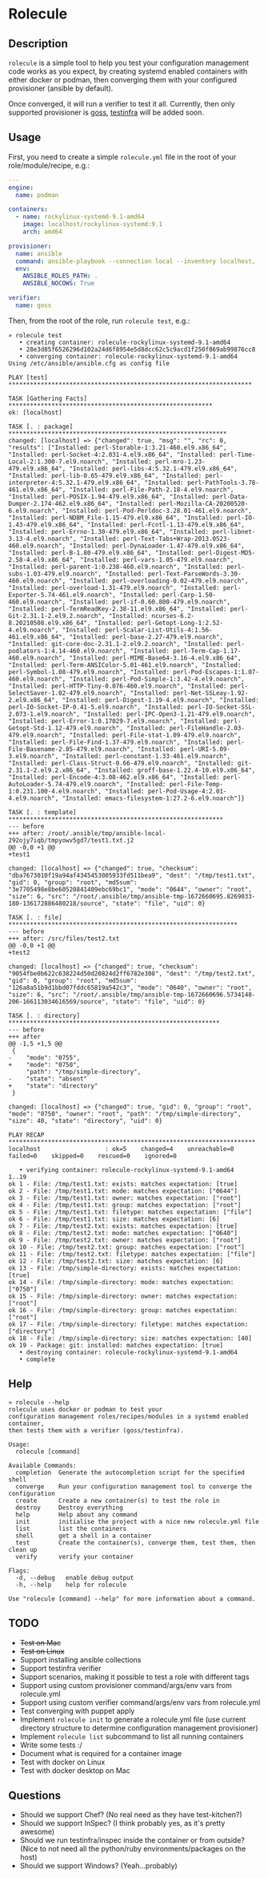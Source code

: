 # Rolecule

## Description

`rolecule` is a simple tool to help you test your configuration management code
works as you expect, by creating systemd enabled containers with either docker or podman, then converging them with your configured provisioner (ansible by default).

Once converged, it will run a verifier to test it all. Currently, then only supported provisioner is [goss](https://github.com/goss-org/goss), [testinfra](https://testinfra.readthedocs.io/) will be added soon.

## Usage

First, you need to create a simple `rolecule.yml` file in the root of your role/module/recipe, e.g.:

```yaml
---
engine:
  name: podman

containers:
  - name: rockylinux-systemd-9.1-amd64
    image: localhost/rockylinux-systemd:9.1
    arch: amd64

provisioner:
  name: ansible
  command: ansible-playbook --connection local --inventory localhost,
  env:
    ANSIBLE_ROLES_PATH: .
    ANSIBLE_NOCOWS: True

verifier:
  name: goss
```

Then, from the root of the role, run `rolecule test`, e.g.:

```
» rolecule test
   • creating container: rolecule-rockylinux-systemd-9.1-amd64
   • 28e3d85f6526296d102a24d6f8954e5d8dcc62c5c9acd1f250f869ab99876cc8
   • converging container: rolecule-rockylinux-systemd-9.1-amd64
Using /etc/ansible/ansible.cfg as config file

PLAY [test] ********************************************************************

TASK [Gathering Facts] *********************************************************
ok: [localhost]

TASK [. : package] *************************************************************
changed: [localhost] => {"changed": true, "msg": "", "rc": 0, "results": ["Installed: perl-Storable-1:3.21-460.el9.x86_64", "Installed: perl-Socket-4:2.031-4.el9.x86_64", "Installed: perl-Time-Local-2:1.300-7.el9.noarch", "Installed: perl-mro-1.23-479.el9.x86_64", "Installed: perl-libs-4:5.32.1-479.el9.x86_64", "Installed: perl-lib-0.65-479.el9.x86_64", "Installed: perl-interpreter-4:5.32.1-479.el9.x86_64", "Installed: perl-PathTools-3.78-461.el9.x86_64", "Installed: perl-File-Path-2.18-4.el9.noarch", "Installed: perl-POSIX-1.94-479.el9.x86_64", "Installed: perl-Data-Dumper-2.174-462.el9.x86_64", "Installed: perl-Mozilla-CA-20200520-6.el9.noarch", "Installed: perl-Pod-Perldoc-3.28.01-461.el9.noarch", "Installed: perl-NDBM_File-1.15-479.el9.x86_64", "Installed: perl-IO-1.43-479.el9.x86_64", "Installed: perl-Fcntl-1.13-479.el9.x86_64", "Installed: perl-Errno-1.30-479.el9.x86_64", "Installed: perl-libnet-3.13-4.el9.noarch", "Installed: perl-Text-Tabs+Wrap-2013.0523-460.el9.noarch", "Installed: perl-DynaLoader-1.47-479.el9.x86_64", "Installed: perl-B-1.80-479.el9.x86_64", "Installed: perl-Digest-MD5-2.58-4.el9.x86_64", "Installed: perl-vars-1.05-479.el9.noarch", "Installed: perl-parent-1:0.238-460.el9.noarch", "Installed: perl-subs-1.03-479.el9.noarch", "Installed: perl-Text-ParseWords-3.30-460.el9.noarch", "Installed: perl-overloading-0.02-479.el9.noarch", "Installed: perl-overload-1.31-479.el9.noarch", "Installed: perl-Exporter-5.74-461.el9.noarch", "Installed: perl-Carp-1.50-460.el9.noarch", "Installed: perl-if-0.60.800-479.el9.noarch", "Installed: perl-TermReadKey-2.38-11.el9.x86_64", "Installed: perl-Git-2.31.1-2.el9.2.noarch", "Installed: ncurses-6.2-8.20210508.el9.x86_64", "Installed: perl-Getopt-Long-1:2.52-4.el9.noarch", "Installed: perl-Scalar-List-Utils-4:1.56-461.el9.x86_64", "Installed: perl-base-2.27-479.el9.noarch", "Installed: git-core-doc-2.31.1-2.el9.2.noarch", "Installed: perl-podlators-1:4.14-460.el9.noarch", "Installed: perl-Term-Cap-1.17-460.el9.noarch", "Installed: perl-MIME-Base64-3.16-4.el9.x86_64", "Installed: perl-Term-ANSIColor-5.01-461.el9.noarch", "Installed: perl-Symbol-1.08-479.el9.noarch", "Installed: perl-Pod-Escapes-1:1.07-460.el9.noarch", "Installed: perl-Pod-Simple-1:3.42-4.el9.noarch", "Installed: perl-HTTP-Tiny-0.076-460.el9.noarch", "Installed: perl-SelectSaver-1.02-479.el9.noarch", "Installed: perl-Net-SSLeay-1.92-2.el9.x86_64", "Installed: perl-Digest-1.19-4.el9.noarch", "Installed: perl-IO-Socket-IP-0.41-5.el9.noarch", "Installed: perl-IO-Socket-SSL-2.073-1.el9.noarch", "Installed: perl-IPC-Open3-1.21-479.el9.noarch", "Installed: perl-Error-1:0.17029-7.el9.noarch", "Installed: perl-Getopt-Std-1.12-479.el9.noarch", "Installed: perl-FileHandle-2.03-479.el9.noarch", "Installed: perl-File-stat-1.09-479.el9.noarch", "Installed: perl-File-Find-1.37-479.el9.noarch", "Installed: perl-File-Basename-2.85-479.el9.noarch", "Installed: perl-URI-5.09-3.el9.noarch", "Installed: perl-constant-1.33-461.el9.noarch", "Installed: perl-Class-Struct-0.66-479.el9.noarch", "Installed: git-2.31.1-2.el9.2.x86_64", "Installed: groff-base-1.22.4-10.el9.x86_64", "Installed: perl-Encode-4:3.08-462.el9.x86_64", "Installed: perl-AutoLoader-5.74-479.el9.noarch", "Installed: perl-File-Temp-1:0.231.100-4.el9.noarch", "Installed: perl-Pod-Usage-4:2.01-4.el9.noarch", "Installed: emacs-filesystem-1:27.2-6.el9.noarch"]}

TASK [. : template] ************************************************************
--- before
+++ after: /root/.ansible/tmp/ansible-local-292ojy7iqb/tmpyowv5gd7/test1.txt.j2
@@ -0,0 +1 @@
+test1

changed: [localhost] => {"changed": true, "checksum": "dba7673010f19a94af4345453005933fd511bea9", "dest": "/tmp/test1.txt", "gid": 0, "group": "root", "md5sum": "3e7705498e8be60520841409ebc69bc1", "mode": "0644", "owner": "root", "size": 6, "src": "/root/.ansible/tmp/ansible-tmp-1672660695.8269033-180-136172886480218/source", "state": "file", "uid": 0}

TASK [. : file] ****************************************************************
--- before
+++ after: /src/files/test2.txt
@@ -0,0 +1 @@
+test2

changed: [localhost] => {"changed": true, "checksum": "9054fbe0b622c638224d50d20824d2ff6782e308", "dest": "/tmp/test2.txt", "gid": 0, "group": "root", "md5sum": "126a8a51b9d1bbd07fddc65819a542c3", "mode": "0640", "owner": "root", "size": 6, "src": "/root/.ansible/tmp/ansible-tmp-1672660696.5734148-206-166113034616569/source", "state": "file", "uid": 0}

TASK [. : directory] ***********************************************************
--- before
+++ after
@@ -1,5 +1,5 @@
 {
-    "mode": "0755",
+    "mode": "0750",
     "path": "/tmp/simple-directory",
-    "state": "absent"
+    "state": "directory"
 }

changed: [localhost] => {"changed": true, "gid": 0, "group": "root", "mode": "0750", "owner": "root", "path": "/tmp/simple-directory", "size": 40, "state": "directory", "uid": 0}

PLAY RECAP *********************************************************************
localhost                  : ok=5    changed=4    unreachable=0    failed=0    skipped=0    rescued=0    ignored=0

   • verifying container: rolecule-rockylinux-systemd-9.1-amd64
1..19
ok 1 - File: /tmp/test1.txt: exists: matches expectation: [true]
ok 2 - File: /tmp/test1.txt: mode: matches expectation: ["0644"]
ok 3 - File: /tmp/test1.txt: owner: matches expectation: ["root"]
ok 4 - File: /tmp/test1.txt: group: matches expectation: ["root"]
ok 5 - File: /tmp/test1.txt: filetype: matches expectation: ["file"]
ok 6 - File: /tmp/test1.txt: size: matches expectation: [6]
ok 7 - File: /tmp/test2.txt: exists: matches expectation: [true]
ok 8 - File: /tmp/test2.txt: mode: matches expectation: ["0640"]
ok 9 - File: /tmp/test2.txt: owner: matches expectation: ["root"]
ok 10 - File: /tmp/test2.txt: group: matches expectation: ["root"]
ok 11 - File: /tmp/test2.txt: filetype: matches expectation: ["file"]
ok 12 - File: /tmp/test2.txt: size: matches expectation: [6]
ok 13 - File: /tmp/simple-directory: exists: matches expectation: [true]
ok 14 - File: /tmp/simple-directory: mode: matches expectation: ["0750"]
ok 15 - File: /tmp/simple-directory: owner: matches expectation: ["root"]
ok 16 - File: /tmp/simple-directory: group: matches expectation: ["root"]
ok 17 - File: /tmp/simple-directory: filetype: matches expectation: ["directory"]
ok 18 - File: /tmp/simple-directory: size: matches expectation: [40]
ok 19 - Package: git: installed: matches expectation: [true]
   • destroying container: rolecule-rockylinux-systemd-9.1-amd64
   • complete
```

## Help

```
» rolecule --help
rolecule uses docker or podman to test your
configuration management roles/recipes/modules in a systemd enabled container,
then tests them with a verifier (goss/testinfra).

Usage:
  rolecule [command]

Available Commands:
  completion  Generate the autocompletion script for the specified shell
  converge    Run your configuration management tool to converge the configuration
  create      Create a new container(s) to test the role in
  destroy     Destroy everything
  help        Help about any command
  init        initialise the project with a nice new rolecule.yml file
  list        list the containers
  shell       get a shell in a container
  test        Create the container(s), converge them, test them, then clean up
  verify      verify your container

Flags:
  -d, --debug   enable debug output
  -h, --help    help for rolecule

Use "rolecule [command] --help" for more information about a command.
```

## TODO

- ~~Test on Mac~~
- ~~Test on Linux~~
- Support installing ansible collections
- Support testinfra verifier
- Support scenarios, making it possible to test a role with different tags
- Support using custom provisioner command/args/env vars from rolecule.yml
- Support using custom verifier command/args/env vars from rolecule.yml
- Test converging with puppet apply
- Implement `rolecule init` to generate a rolecule.yml file (use current directory structure to determine configuration management provisioner)
- Implement `rolecule list` subcommand to list all running containers
- Write some tests :/
- Document what is required for a container image
- Test with docker on Linux
- Test with docker desktop on Mac

## Questions

- Should we support Chef? (No real need as they have test-kitchen?)
- Should we support InSpec? (I think probably yes, as it's pretty awesome)
- Should we run testinfra/inspec inside the container or from outside? (Nice to not need all the python/ruby environments/packages on the host)
- Should we support Windows? (Yeah...probably)
